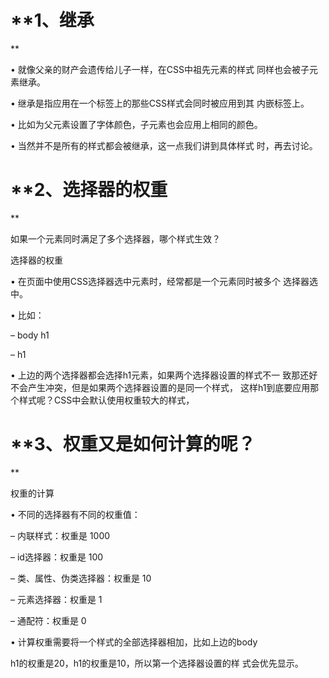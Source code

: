 # **1、继承**

• 就像父亲的财产会遗传给儿子一样，在CSS中祖先元素的样式同样也会被子元素继承。

• 继承是指应用在一个标签上的那些CSS样式会同时被应用到其内嵌标签上。

• 比如为父元素设置了字体颜色，子元素也会应用上相同的颜色。

• 当然并不是所有的样式都会被继承，这一点我们讲到具体样式时，再去讨论。

# **2、选择器的权重**

如果一个元素同时满足了多个选择器，哪个样式生效？

选择器的权重

• 在页面中使用CSS选择器选中元素时，经常都是一个元素同时被多个选择器选中。

• 比如：

– body h1

– h1

• 上边的两个选择器都会选择h1元素，如果两个选择器设置的样式不一致那还好不会产生冲突，但是如果两个选择器设置的是同一个样式，这样h1到底要应用那个样式呢？CSS中会默认使用权重较大的样式，

# **3、权重又是如何计算的呢？**

权重的计算

• 不同的选择器有不同的权重值：

– 内联样式：权重是 1000

– id选择器：权重是 100

– 类、属性、伪类选择器：权重是 10

– 元素选择器：权重是 1

– 通配符：权重是 0

• 计算权重需要将一个样式的全部选择器相加，比如上边的body

h1的权重是20，h1的权重是10，所以第一个选择器设置的样式会优先显示。